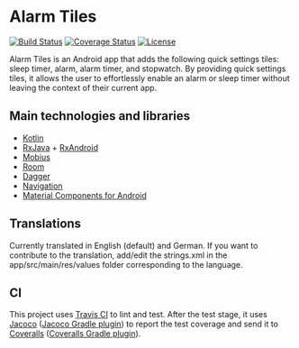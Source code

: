 # Alarm Tiles

[![Build Status](https://travis-ci.com/linusfessler/alarm-tiles.svg?branch=master)](https://travis-ci.com/linusfessler/alarm-tiles)
[![Coverage Status](https://coveralls.io/repos/github/linusfessler/alarm-tiles/badge.svg?branch=master)](https://coveralls.io/github/linusfessler/alarm-tiles?branch=master)
[![License](https://img.shields.io/github/license/linusfessler/alarm-tiles)](LICENSE)

Alarm Tiles is an Android app that adds the following quick settings tiles: sleep timer, alarm, alarm timer, and stopwatch.
By providing quick settings tiles, it allows the user to effortlessly enable an alarm or sleep timer without leaving the context of their current app.

## Main technologies and libraries
* [Kotlin](https://kotlinlang.org)
* [RxJava](https://github.com/ReactiveX/RxJava) + [RxAndroid](https://github.com/ReactiveX/RxAndroid)
* [Mobius](https://github.com/spotify/mobius)
* [Room](https://developer.android.com/topic/libraries/architecture/room)
* [Dagger](https://github.com/google/dagger)
* [Navigation](https://developer.android.com/guide/navigation)
* [Material Components for Android](https://github.com/material-components/material-components-android)

## Translations
Currently translated in English (default) and German.
If you want to contribute to the translation, add/edit the strings.xml in the app/src/main/res/values folder corresponding to the language.

## CI
This project uses [Travis CI](https://travis-ci.com) to lint and test. After the test stage, it uses
[Jacoco](https://github.com/jacoco/jacoco)
([Jacoco Gradle plugin](https://github.com/vanniktech/gradle-android-junit-jacoco-plugin))
to report the test coverage and send it to
[Coveralls](https://coveralls.io)
([Coveralls Gradle plugin](https://github.com/kt3k/coveralls-gradle-plugin)).

